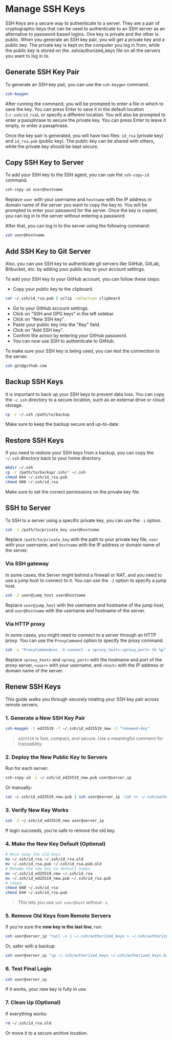 # Manage SSH Keys

SSH Keys are a secure way to authenticate to a server. They are a pair of cryptographic keys that can be used to authenticate to an SSH server as an alternative to password-based logins. One key is private and the other is public. When you generate an SSH key pair, you will get a private key and a public key. The private key is kept on the computer you log in from, while the public key is stored on the .ssh/authorized_keys file on all the servers you want to log in to.

## Generate SSH Key Pair

To generate an SSH key pair, you can use the `ssh-keygen` command.

```bash
ssh-keygen
```

After running the command, you will be prompted to enter a file in which to save the key. You can press Enter to save it in the default location (`~/.ssh/id_rsa`), or specify a different location. You will also be prompted to enter a passphrase to secure the private key. You can press Enter to leave it empty, or enter a passphrase.

Once the key pair is generated, you will have two files: `id_rsa` (private key) and `id_rsa.pub` (public key). The public key can be shared with others, while the private key should be kept secure.

## Copy SSH Key to Server

To add your SSH key to the SSH agent, you can use the `ssh-copy-id` command.

```bash
ssh-copy-id user@hostname
```

Replace `user` with your username and `hostname` with the IP address or domain name of the server you want to copy the key to. You will be prompted to enter your password for the server. Once the key is copied, you can log in to the server without entering a password.

After that, you can log in to the server using the following command:

```bash
ssh user@hostname
```

## Add SSH Key to Git Server

Also, you can use SSH key to authenticate git servers like GitHub, GitLab, Bitbucket, etc. by adding your public key to your account settings.

To add your SSH key to your GitHub account, you can follow these steps:

- Copy your public key to the clipboard.

```bash
cat ~/.ssh/id_rsa.pub | xclip -selection clipboard
```

- Go to your GitHub account settings.
- Click on "SSH and GPG keys" in the left sidebar.
- Click on "New SSH key".
- Paste your public key into the "Key" field.
- Click on "Add SSH key".
- Confirm the action by entering your GitHub password.
- You can now use SSH to authenticate to GitHub.

To make sure your SSH key is being used, you can test the connection to the server.

```bash
ssh git@github.com
```

## Backup SSH Keys

It is important to back up your SSH keys to prevent data loss. You can copy the `~/.ssh` directory to a secure location, such as an external drive or cloud storage.

```bash
cp -r ~/.ssh /path/to/backup
```

Make sure to keep the backup secure and up-to-date.

## Restore SSH Keys

If you need to restore your SSH keys from a backup, you can copy the `~/.ssh` directory back to your home directory.

```bash
mkdir ~/.ssh
cp -r /path/to/backup/.ssh/* ~/.ssh
chmod 644 ~/.ssh/id_rsa.pub
chmod 600 ~/.ssh/id_rsa
```

Make sure to set the correct permissions on the private key file.

## SSH to Server

To SSH to a server using a specific private key, you can use the `-i` option.

```bash
ssh -i /path/to/private_key user@hostname
```

Replace `/path/to/private_key` with the path to your private key file, `user` with your username, and `hostname` with the IP address or domain name of the server.

### Via SSH gateway

In some cases, the Server might behind a firewall or NAT, and you need to use a jump host to connect to it. You can use the `-J` option to specify a jump host.

```bash
ssh -J user@jump_host user@hostname
```

Replace `user@jump_host` with the username and hostname of the jump host, and `user@hostname` with the username and hostname of the server.

### Via HTTP proxy

In some cases, you might need to connect to a server through an HTTP proxy. You can use the `ProxyCommand` option to specify the proxy command.

```bash
ssh -o "ProxyCommand=nc -X connect -x <proxy_host>:<proxy_port> %h %p" <user>@<host>
```

Replace `<proxy_host>` and `<proxy_port>` with the hostname and port of the proxy server, `<user>` with your username, and `<host>` with the IP address or domain name of the server.

## Renew SSH Keys

This guide walks you through securely rotating your SSH key pair across remote servers.

### 1. Generate a New SSH Key Pair

```bash title="Generate a new SSH key pair with ed25519 algorithm"
ssh-keygen -t ed25519 -f ~/.ssh/id_ed25519_new -C "renewed-key"
```

> `ed25519` is fast, compact, and secure. Use a meaningful comment for traceability.

### 2. Deploy the New Public Key to Servers

Run for each server:

```bash title="Copy the new public key to the remote server"
ssh-copy-id -i ~/.ssh/id_ed25519_new.pub user@server_ip
```

Or manually:

```bash title="Manually append the new public key to authorized_keys"
cat ~/.ssh/id_ed25519_new.pub | ssh user@server_ip 'cat >> ~/.ssh/authorized_keys'
```

### 3. Verify New Key Works

```bash title="Test the new SSH key"
ssh -i ~/.ssh/id_ed25519_new user@server_ip
```

If login succeeds, you're safe to remove the old key.

### 4. Make the New Key Default (Optional)

```bash title="Rename the new key to default SSH key names"
# Move away the old keys
mv ~/.ssh/id_rsa ~/.ssh/id_rsa.old
mv ~/.ssh/id_rsa.pub ~/.ssh/id_rsa.pub.old
# Rename the new key to default names
mv ~/.ssh/id_ed25519_new ~/.ssh/id_rsa
mv ~/.ssh/id_ed25519_new.pub ~/.ssh/id_rsa.pub
# chmod
chmod 600 ~/.ssh/id_rsa
chmod 644 ~/.ssh/id_rsa.pub
```

> This lets you use `ssh user@host` without `-i`.

### 5. Remove Old Keys from Remote Servers

If you're sure the **new key is the last line**, run:

```bash title="Remove the old key from authorized_keys"
ssh user@server_ip "tail -n 1 ~/.ssh/authorized_keys > ~/.ssh/authorized_keys.tmp && mv ~/.ssh/authorized_keys.tmp ~/.ssh/authorized_keys"
```

Or, safer with a backup:

```bash title="Backup and remove old key from authorized_keys"
ssh user@server_ip "cp ~/.ssh/authorized_keys ~/.ssh/authorized_keys.bak && tail -n 1 ~/.ssh/authorized_keys > ~/.ssh/authorized_keys.tmp && mv ~/.ssh/authorized_keys.tmp ~/.ssh/authorized_keys"
```

### 6. Test Final Login

```bash title="Final test to ensure the new key works"
ssh user@server_ip
```

If it works, your new key is fully in use.

### 7. Clean Up (Optional)

If everything works:

```bash title="Remove the old private key from local machine"
rm ~/.ssh/id_rsa.old
```

Or move it to a secure archive location.
